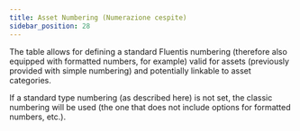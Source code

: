 ```yaml
---
title: Asset Numbering (Numerazione cespite)
sidebar_position: 28
---
```


The table allows for defining a standard Fluentis numbering (therefore also equipped with formatted numbers, for example) valid for assets (previously provided with simple numbering) and potentially linkable to asset categories.

If a standard type numbering (as described here) is not set, the classic numbering will be used (the one that does not include options for formatted numbers, etc.).